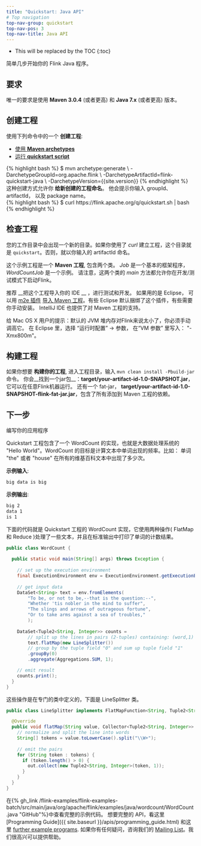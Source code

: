```yaml
---
title: "Quickstart: Java API"
# Top navigation
top-nav-group: quickstart
top-nav-pos: 3
top-nav-title: Java API
---
```

<!--
Licensed to the Apache Software Foundation (ASF) under one
or more contributor license agreements.  See the NOTICE file
distributed with this work for additional information
regarding copyright ownership.  The ASF licenses this file
to you under the Apache License, Version 2.0 (the
"License"); you may not use this file except in compliance
with the License.  You may obtain a copy of the License at

  http://www.apache.org/licenses/LICENSE-2.0

Unless required by applicable law or agreed to in writing,
software distributed under the License is distributed on an
"AS IS" BASIS, WITHOUT WARRANTIES OR CONDITIONS OF ANY
KIND, either express or implied.  See the License for the
specific language governing permissions and limitations
under the License.
-->

* This will be replaced by the TOC
{:toc}

简单几步开始你的 Flink Java 程序。


## 要求

唯一的要求是使用 __Maven 3.0.4__ (或者更高) 和 __Java 7.x__ (或者更高) 版本。

## 创建工程

使用下列命令中的一个 __创建工程__:

<ul class="nav nav-tabs" style="border-bottom: none;">
    <li class="active"><a href="#maven-archetype" data-toggle="tab">使用 <strong>Maven archetypes</strong></a></li>
    <li><a href="#quickstart-script" data-toggle="tab">运行 <strong>quickstart script</strong></a></li>
</ul>
<div class="tab-content">
    <div class="tab-pane active" id="maven-archetype">
    {% highlight bash %}
    $ mvn archetype:generate                               \
      -DarchetypeGroupId=org.apache.flink              \
      -DarchetypeArtifactId=flink-quickstart-java      \
      -DarchetypeVersion={{site.version}}
    {% endhighlight %}
        这种创建方式允许你 <strong>给新创建的工程命名</strong>。 他会提示你输入 groupId、 artifactId， 以及 package name。
    </div>
    <div class="tab-pane" id="quickstart-script">
    {% highlight bash %}
    $ curl https://flink.apache.org/q/quickstart.sh | bash
    {% endhighlight %}
    </div>
</div>

## 检查工程

您的工作目录中会出现一个新的目录。如果你使用了 _curl_ 建立工程，这个目录就是 `quickstart`。否则，就以你输入的 artifactId 命名。

这个示例工程是一个 __Maven 工程__, 包含两个类。 _Job_ 是一个基本的框架程序， _WordCountJob_ 是一个示例。 请注意，这两个类的 _main_ 方法都允许你在开发/测试模式下启动Flink。

推荐 __把这个工程导入你的 IDE __ ，进行测试和开发。 如果用的是 Eclipse， 可以用 [m2e 插件](http://www.eclipse.org/m2e/)  [导入 Maven 工程](http://books.sonatype.com/m2eclipse-book/reference/creating-sect-importing-projects.html#fig-creating-import)。有些 Eclipse 默认捆绑了这个插件，有些需要你手动安装。 IntelliJ IDE 也提供了对 Maven 工程的支持。


给 Mac OS X 用户的提示：默认的 JVM 堆内存对Flink来说太小了，你必须手动调高它。 在 Eclipse 里，选择 “运行时配置” -> 参数， 在“VM 参数” 里写入： "-Xmx800m"。

## 构建工程

如果你想要 __构建你的工程__, 进入工程目录，输入 `mvn clean install -Pbuild-jar` 命令。 你会__找到一个jar包__：__target/your-artifact-id-1.0-SNAPSHOT.jar__，它可以在任意Flink机器运行。 还有一个 fat-jar，  __target/your-artifact-id-1.0-SNAPSHOT-flink-fat-jar.jar__，包含了所有添加到 Maven 工程的依赖。

## 下一步

编写你的应用程序

Quickstart 工程包含了一个 WordCount 的实现，也就是大数据处理系统的 "Hello World"。WordCount 的目标是计算文本中单词出现的频率。比如： 单词 "the" 或者 "house" 在所有的维基百科文本中出现了多少次。

__示例输入__:

~~~bash
big data is big
~~~

__示例输出__:

~~~bash
big 2
data 1
is 1
~~~

下面的代码就是 Quickstart 工程的 WordCount 实现，它使用两种操作( FlatMap 和 Reduce )处理了一些文本，并且在标准输出中打印了单词的计数结果。

~~~java
public class WordCount {
  
  public static void main(String[] args) throws Exception {
    
    // set up the execution environment
    final ExecutionEnvironment env = ExecutionEnvironment.getExecutionEnvironment();
    
    // get input data
    DataSet<String> text = env.fromElements(
        "To be, or not to be,--that is the question:--",
        "Whether 'tis nobler in the mind to suffer",
        "The slings and arrows of outrageous fortune",
        "Or to take arms against a sea of troubles,"
        );
    
    DataSet<Tuple2<String, Integer>> counts = 
        // split up the lines in pairs (2-tuples) containing: (word,1)
        text.flatMap(new LineSplitter())
        // group by the tuple field "0" and sum up tuple field "1"
        .groupBy(0)
        .aggregate(Aggregations.SUM, 1);

    // emit result
    counts.print();
  }
}
~~~

这些操作是在专门的类中定义的，下面是 LineSplitter 类。

~~~java
public class LineSplitter implements FlatMapFunction<String, Tuple2<String, Integer>> {

  @Override
  public void flatMap(String value, Collector<Tuple2<String, Integer>> out) {
    // normalize and split the line into words
    String[] tokens = value.toLowerCase().split("\\W+");
    
    // emit the pairs
    for (String token : tokens) {
      if (token.length() > 0) {
        out.collect(new Tuple2<String, Integer>(token, 1));
      }
    }
  }
}
~~~

在{% gh_link /flink-examples/flink-examples-batch/src/main/java/org/apache/flink/examples/java/wordcount/WordCount.java "GitHub"%}中查看完整的示例代码。 
想要完整的 API，看这里 [Programming Guide]({{ site.baseurl }}/apis/programming_guide.html) 和这里 [further example programs](examples.html). 如果你有任何疑问，咨询我们的 [Mailing List](http://mail-archives.apache.org/mod_mbox/flink-dev/)。我们很高兴可以提供帮助。

